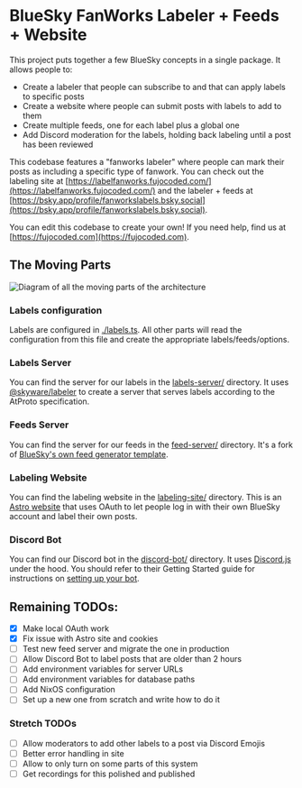 # BlueSky FanWorks Labeler + Feeds + Website

This project puts together a few BlueSky concepts in a single package. It allows
people to:

- Create a labeler that people can subscribe to and that can apply labels to
  specific posts
- Create a website where people can submit posts with labels to add to them
- Create multiple feeds, one for each label plus a global one
- Add Discord moderation for the labels, holding back labeling until a post has
  been reviewed

This codebase features a "fanworks labeler" where people can mark their posts as
including a specific type of fanwork. You can check out the labeling site at
[https://labelfanworks.fujocoded.com/](https://labelfanworks.fujocoded.com/) and
the labeler + feeds at
[https://bsky.app/profile/fanworkslabels.bsky.social](https://bsky.app/profile/fanworkslabels.bsky.social).

You can edit this codebase to create your own! If you need help, find us at
[https://fujocoded.com](https://fujocoded.com).

## The Moving Parts

![Diagram of all the moving parts of the
architecture](./architecture3.excalidraw.png)

### Labels configuration

Labels are configured in [./labels.ts](./blob/main/labels.ts). All other parts
will read the configuration from this file and create the appropriate
labels/feeds/options.

### Labels Server

You can find the server for our labels in the
[labels-server/](./blob/main/labels-server/) directory. It uses
[@skyware/labeler](https://www.npmjs.com/package/@skyware/labeler) to create a
server that serves labels according to the AtProto specification.

### Feeds Server

You can find the server for our feeds in the
[feed-server/](./blob/main/feed-server/) directory. It's a fork of [BlueSky's
own feed generator template](https://github.com/bluesky-social/feed-generator).

### Labeling Website

You can find the labeling website in the
[labeling-site/](./blob/main/labeling-site/) directory. This is an [Astro
website](https://astro.build/) that uses OAuth to let people log in with their
own BlueSky account and label their own posts.

### Discord Bot

You can find our Discord bot in the [discord-bot/](./blob/main/feed-server/)
directory. It uses [Discord.js](https://www.npmjs.com/package/discord.js) under
the hood. You should refer to their Getting Started guide for instructions on
[setting up your
bot](https://discordjs.guide/preparations/setting-up-a-bot-application.html#creating-your-bot).

## Remaining TODOs:

- [x] Make local OAuth work
- [x] Fix issue with Astro site and cookies
- [ ] Test new feed server and migrate the one in production
- [ ] Allow Discord Bot to label posts that are older than 2 hours
- [ ] Add environment variables for server URLs
- [ ] Add environment variables for database paths
- [ ] Add NixOS configuration
- [ ] Set up a new one from scratch and write how to do it

### Stretch TODOs

- [ ] Allow moderators to add other labels to a post via Discord Emojis
- [ ] Better error handling in site
- [ ] Allow to only turn on some parts of this system
- [ ] Get recordings for this polished and published
